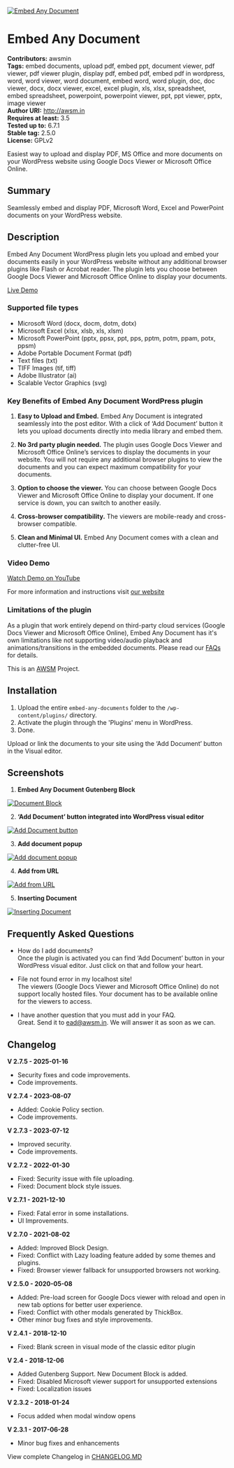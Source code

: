 [![Embed Any Document](https://ps.w.org/embed-any-document/assets/banner-772x250.png)](https://wordpress.org/plugins/embed-any-document/)
# Embed Any Document
**Contributors:** awsmin  
**Tags:** embed documents, upload pdf, embed ppt, document viewer, pdf viewer, pdf viewer plugin, display pdf, embed pdf, embed pdf in wordpress, word, word viewer, word document, embed word, word plugin, doc, doc viewer, docx, docx viewer, excel, excel plugin, xls, xlsx, spreadsheet, embed spreadsheet, powerpoint, powerpoint viewer, ppt, ppt viewer, pptx, image viewer  
**Author URI:** http://awsm.in  
**Requires at least:** 3.5  
**Tested up to:** 6.7.1  
**Stable tag:** 2.5.0  
**License:** GPLv2  

Easiest way to upload and display PDF, MS Office and more documents on your WordPress website using Google Docs Viewer or Microsoft Office Online.

## Summary

Seamlessly embed and display PDF, Microsoft Word, Excel and PowerPoint documents on your WordPress website.

## Description

Embed Any Document WordPress plugin lets you upload and embed your documents easily in your WordPress website without any additional browser plugins like Flash or Acrobat reader. The plugin lets you choose between Google Docs Viewer and Microsoft Office Online to display your documents. 

[Live Demo](http://dev.awsm.in/innovations/embed-any-document-plugin-demo/) 

### Supported file types

* Microsoft Word (docx, docm, dotm, dotx)
* Microsoft Excel (xlsx, xlsb, xls, xlsm)
* Microsoft PowerPoint (pptx, ppsx, ppt, pps, pptm, potm, ppam, potx, ppsm)
* Adobe Portable Document Format (pdf)
* Text files (txt)
* TIFF Images (tif, tiff)
* Adobe Illustrator (ai)
* Scalable Vector Graphics (svg)

### Key Benefits of Embed Any Document WordPress plugin

1. **Easy to Upload and Embed.** Embed Any Document is integrated seamlessly into the post editor. With a click of ‘Add Document’ button it lets you upload documents directly into media library and embed them.

2. **No 3rd party plugin needed.** The plugin uses Google Docs Viewer and Microsoft Office Online’s services to display the documents in your website. You will not require any additional browser plugins to view the documents and you can expect maximum compatibility for your documents.

3. **Option to choose the viewer.** You can choose between Google Docs Viewer and Microsoft Office Online to display your document. If one service is down, you can switch to another easily. 

4. **Cross-browser compatibility.** The viewers are mobile-ready and cross-browser compatible. 

5. **Clean and Minimal UI.** Embed Any Document comes with a clean and clutter-free UI.

### Video Demo

[Watch Demo on YouTube](https://www.youtube.com/watch?v=DUW_aEEcBrI)

For more information and instructions visit [our website](http://awsm.in/embed-any-document/)

### Limitations of the plugin

As a plugin that work entirely depend on third-party cloud services (Google Docs Viewer and Microsoft Office Online), Embed Any Document has it's own limitations like not supporting video/audio playback and animations/transitions in the embedded documents. Please read our [FAQs](http://awsm.in/ead-plus-documentation/#faqs) for details.

This is an [AWSM](https://awsm.in/) Project.


## Installation

1. Upload the entire `embed-any-documents` folder to the `/wp-content/plugins/` directory.
2. Activate the plugin through the 'Plugins' menu in WordPress.
3. Done.

Upload or link the documents to your site using the ‘Add Document’ button in the Visual editor. 

## Screenshots
1. **Embed Any Document Gutenberg Block**

[![Document Block](https://ps.w.org/embed-any-document/assets/screenshot-1.gif)](https://wordpress.org/plugins/embed-any-document/)

2. **‘Add Document’ button integrated into WordPress visual editor**

  [![Add Document button](https://ps.w.org/embed-any-document/assets/screenshot-2.png)](https://wordpress.org/plugins/embed-any-document/)

3. **Add document popup**

  [![Add document popup](https://ps.w.org/embed-any-document/assets/screenshot-3.png)](https://wordpress.org/plugins/embed-any-document/)

4. **Add from URL**

  [![Add from URL](https://ps.w.org/embed-any-document/assets/screenshot-4.png)](https://wordpress.org/plugins/embed-any-document/)

5. **Inserting Document**

  [![Inserting Document](https://ps.w.org/embed-any-document/assets/screenshot-5.png)](https://wordpress.org/plugins/embed-any-document/)



## Frequently Asked Questions

* How do I add documents?  
Once the plugin is activated you can find ‘Add Document’ button in your WordPress visual editor. Just click on that and follow your heart.

* File not found error in my localhost site!  
The viewers (Google Docs Viewer and Microsoft Office Online) do not support locally hosted files. Your document has to be available online for the viewers to access.

* I have another question that you must add in your FAQ.  
Great. Send it to ead@awsm.in. We will answer it as soon as we can.

## Changelog

**V 2.7.5 - 2025-01-16**
* Security fixes and code improvements.
* Code improvements.

**V 2.7.4 - 2023-08-07**
* Added: Cookie Policy section.
* Code improvements.

**V 2.7.3 - 2023-07-12**
* Improved security.
* Code improvements.

**V 2.7.2 - 2022-01-30**
* Fixed: Security issue with file uploading.
* Fixed: Document block style issues.

**V 2.7.1 - 2021-12-10**
* Fixed: Fatal error in some installations.
* UI Improvements.

**V 2.7.0 - 2021-08-02**
* Added: Improved Block Design.
* Fixed: Conflict with Lazy loading feature added by some themes and plugins.
* Fixed: Browser viewer fallback for unsupported browsers not working.

**V 2.5.0 - 2020-05-08**
* Added: Pre-load screen for Google Docs viewer with reload and open in new tab options for better user experience.
* Fixed: Conflict with other modals generated by ThickBox.
* Other minor bug fixes and style improvements.

**V 2.4.1 - 2018-12-10**
* Fixed: Blank screen in visual mode of the classic editor plugin

**V 2.4 - 2018-12-06**
* Added Gutenberg Support. New Document Block is added.
* Fixed: Disabled Microsoft viewer support for unsupported extensions
* Fixed: Localization issues

**V 2.3.2 - 2018-01-24**
* Focus added when modal window opens

**V 2.3.1 - 2017-06-28**
* Minor bug fixes and enhancements

View complete Changelog in [CHANGELOG.MD](https://github.com/awsmin/Embed-Any-Documents/blob/master/CHANGELOG.md)